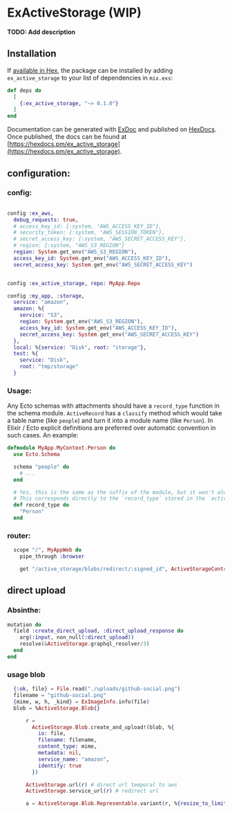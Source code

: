 # ExActiveStorage (WIP)

**TODO: Add description**

## Installation

If [available in Hex](https://hex.pm/docs/publish), the package can be installed
by adding `ex_active_storage` to your list of dependencies in `mix.exs`:

```elixir
def deps do
  [
    {:ex_active_storage, "~> 0.1.0"}
  ]
end
```

Documentation can be generated with [ExDoc](https://github.com/elixir-lang/ex_doc)
and published on [HexDocs](https://hexdocs.pm). Once published, the docs can
be found at [https://hexdocs.pm/ex_active_storage](https://hexdocs.pm/ex_active_storage).

## configuration:

### config:

```elixir

config :ex_aws,
  debug_requests: true,
  # access_key_id: {:system, "AWS_ACCESS_KEY_ID"},
  # security_token: {:system, "AWS_SESSION_TOKEN"},
  # secret_access_key: {:system, "AWS_SECRET_ACCESS_KEY"},
  # region: {:system, "AWS_S3_REGION"}
  region: System.get_env("AWS_S3_REGION"),
  access_key_id: System.get_env("AWS_ACCESS_KEY_ID"),
  secret_access_key: System.get_env("AWS_SECRET_ACCESS_KEY")


config :ex_active_storage, repo: MyApp.Repo

config :my_app, :storage,
  service: "amazon",
  amazon: %{
    service: "S3",
    region: System.get_env("AWS_S3_REGION"),
    access_key_id: System.get_env("AWS_ACCESS_KEY_ID"),
    secret_access_key: System.get_env("AWS_SECRET_ACCESS_KEY")
  },
  local: %{service: "Disk", root: "storage"},
  test: %{
    service: "Disk",
    root: "tmp/storage"
  }
```

### Usage:

Any Ecto schemas with attachments should have a `record_type` function in the schema module.  `ActiveRecord` has a `classify` method which would take a table name (like `people`) and turn it into a module name (like `Person`).  In Elixir / Ecto explicit definitions are preferred over automatic convention in such cases.  An example:

```elixir
defmodule MyApp.MyContext.Person do
  use Ecto.Schema

  schema "people" do
    # ...
  end

  # Yes, this is the same as the suffix of the module, but it won't always be so.
  # This corresponds directly to the `record_type` stored in the `active_storage_attachments` table.
  def record_type do
    "Person"
  end
```

### router:

```elixir
  scope "/", MyAppWeb do
    pipe_through :browser

    get "/active_storage/blobs/redirect/:signed_id", ActiveStorageController, :show
```

## direct upload

### Absinthe:

```elixir
mutation do
  field :create_direct_upload, :direct_upload_response do
    arg(:input, non_null(:direct_upload))
    resolve(&ActiveStorage.graphql_resolver/3)
  end
end
```

### usage blob

```elixir
  {:ok, file} = File.read("./uploads/github-social.png")
  filename = "github-social.png"
  {mime, w, h, _kind} = ExImageInfo.info(file)
  blob = %ActiveStorage.Blob{}

      r =
        ActiveStorage.Blob.create_and_upload!(blob, %{
          io: file,
          filename: filename,
          content_type: mime,
          metadata: nil,
          service_name: "amazon",
          identify: true
        })

      ActiveStorage.url(r) # direct url temporal to aws
      ActiveStorage.service_url(r) # redirect url

      a = ActiveStorage.Blob.Representable.variant(r, %{resize_to_limit: "100x100"}) |> ActiveStorage.Variant.processed()
```
